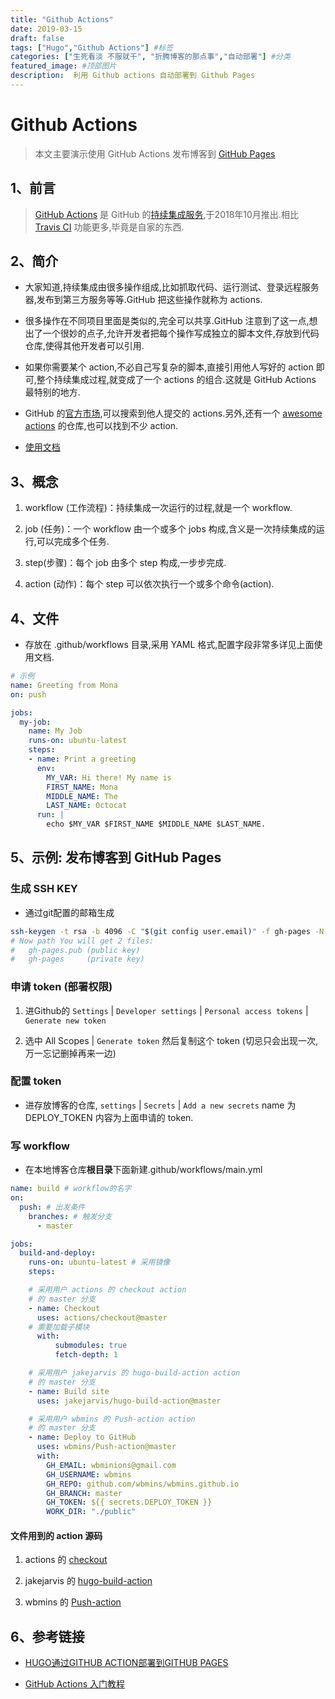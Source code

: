 ```yaml
---
title: "Github Actions"
date: 2019-03-15
draft: false
tags: ["Hugo","Github Actions"] #标签
categories: ["生死看淡 不服就干", "折腾博客的那点事","自动部署"] #分类
featured_image: #顶部图片
description:  利用 Github actions 自动部署到 Github Pages
---
```


# Github Actions

> 本文主要演示使用 GitHub Actions 发布博客到 [GitHub Pages](https://wbmins.github.io/2017/002/)

## 1、前言

> [GitHub Actions](https://github.com/features/actions) 是 GitHub 的[持续集成服务](http://www.ruanyifeng.com/blog/2015/09/continuous-integration.html),于2018年10月推出.相比 [Travis CI](https://travis-ci.org/) 功能更多,毕竟是自家的东西.

## 2、简介

- 大家知道,持续集成由很多操作组成,比如抓取代码、运行测试、登录远程服务器,发布到第三方服务等等.GitHub 把这些操作就称为 actions.

- 很多操作在不同项目里面是类似的,完全可以共享.GitHub 注意到了这一点,想出了一个很妙的点子,允许开发者把每个操作写成独立的脚本文件,存放到代码仓库,使得其他开发者可以引用.

- 如果你需要某个 action,不必自己写复杂的脚本,直接引用他人写好的 action 即可,整个持续集成过程,就变成了一个 actions 的组合.这就是 GitHub Actions 最特别的地方.

- GitHub 的[官方市场](https://github.com/marketplace?type=actions),可以搜索到他人提交的 actions.另外,还有一个 [awesome actions](https://github.com/sdras/awesome-actions) 的仓库,也可以找到不少 action.

- [使用文档](https://help.github.com/cn/actions/reference/workflow-syntax-for-github-actions)

## 3、概念

1. workflow (工作流程)：持续集成一次运行的过程,就是一个 workflow.

2. job (任务)：一个 workflow 由一个或多个 jobs 构成,含义是一次持续集成的运行,可以完成多个任务.

3. step(步骤)：每个 job 由多个 step 构成,一步步完成.

4. action (动作)：每个 step 可以依次执行一个或多个命令(action).

## 4、文件

- 存放在 .github/workflows 目录,采用 YAML 格式,配置字段非常多详见上面使用文档.

```yml
# 示例
name: Greeting from Mona
on: push

jobs:
  my-job:
    name: My Job
    runs-on: ubuntu-latest
    steps:
    - name: Print a greeting
      env:
        MY_VAR: Hi there! My name is
        FIRST_NAME: Mona
        MIDDLE_NAME: The
        LAST_NAME: Octocat
      run: |
        echo $MY_VAR $FIRST_NAME $MIDDLE_NAME $LAST_NAME.
```

## 5、示例: 发布博客到 GitHub Pages

### 生成 SSH KEY

- 通过git配置的邮箱生成

```bash
ssh-keygen -t rsa -b 4096 -C "$(git config user.email)" -f gh-pages -N ""
# Now path You will get 2 files:
#   gh-pages.pub (public key)
#   gh-pages     (private key)
```

### 申请 token (部署权限)

1. 进Github的 `Settings` | `Developer settings` | `Personal access tokens` | `Generate new token`

2. 选中 All Scopes | `Generate token` 然后复制这个 token (切忌只会出现一次,万一忘记删掉再来一边)

### 配置 token

- 进存放博客的仓库, `settings` | `Secrets` | `Add a new secrets` name 为 DEPLOY_TOKEN 内容为上面申请的 token.

### 写 workflow

- 在本地博客仓库**根目录**下面新建.github/workflows/main.yml

```yml
name: build # workflow的名字
on:
  push: # 出发条件
    branches: # 触发分支
      - master

jobs:
  build-and-deploy:
    runs-on: ubuntu-latest # 采用镜像
    steps:

    # 采用用户 actions 的 checkout action
    # 的 master 分支
    - name: Checkout
      uses: actions/checkout@master
    # 需要加载子模块
      with:
          submodules: true
          fetch-depth: 1

    # 采用用户 jakejarvis 的 hugo-build-action action
    # 的 master 分支
    - name: Build site
      uses: jakejarvis/hugo-build-action@master

    # 采用用户 wbmins 的 Push-action action
    # 的 master 分支
    - name: Deploy to GitHub
      uses: wbmins/Push-action@master
      with:
        GH_EMAIL: wbminions@gmail.com
        GH_USERNAME: wbmins
        GH_REPO: github.com/wbmins/wbmins.github.io
        GH_BRANCH: master
        GH_TOKEN: ${{ secrets.DEPLOY_TOKEN }}
        WORK_DIR: "./public"
```

#### 文件用到的 action 源码

1. actions 的 [checkout](https://github.com/actions/checkout)

2. jakejarvis 的 [hugo-build-action](https://github.com/jakejarvis/hugo-build-action)

3. wbmins 的 [Push-action](https://github.com/wbmins/Push-action)

## 6、参考链接

- [HUGO通过GITHUB ACTION部署到GITHUB PAGES](https://tianhui.xin/blog/2019/11/17/hugousegithubactionstopages/)

- [GitHub Actions 入门教程](http://www.ruanyifeng.com/blog/2019/09/getting-started-with-github-actions.html)
